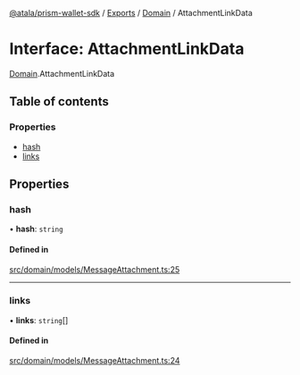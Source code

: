 [@atala/prism-wallet-sdk](../README.md) / [Exports](../modules.md) / [Domain](../modules/Domain.md) / AttachmentLinkData

# Interface: AttachmentLinkData

[Domain](../modules/Domain.md).AttachmentLinkData

## Table of contents

### Properties

- [hash](Domain.AttachmentLinkData.md#hash)
- [links](Domain.AttachmentLinkData.md#links)

## Properties

### hash

• **hash**: `string`

#### Defined in

[src/domain/models/MessageAttachment.ts:25](https://github.com/hyperledger/identus-edge-agent-sdk-ts/blob/2cdbf1ede368164be3dd56f3e362e76e94d48b48/src/domain/models/MessageAttachment.ts#L25)

___

### links

• **links**: `string`[]

#### Defined in

[src/domain/models/MessageAttachment.ts:24](https://github.com/hyperledger/identus-edge-agent-sdk-ts/blob/2cdbf1ede368164be3dd56f3e362e76e94d48b48/src/domain/models/MessageAttachment.ts#L24)
